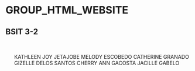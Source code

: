 # GROUP_HTML_WEBSITE
<h2> BSIT 3-2 </h2>
<br>
<p>
<ul>
<i class="bi bi-android2"></i>KATHLEEN JOY JETAJOBE
<i class="bi bi-android2"></i>MELODY ESCOBEDO
<i class="bi bi-android2"></i>CATHERINE GRANADO
<i class="bi bi-android2"></i>GIZELLE DELOS SANTOS
<i class="bi bi-android2"></i>CHERRY ANN GACOSTA
<i class="bi bi-android2"></i>JACILLE GABELO
</ul>
</p>